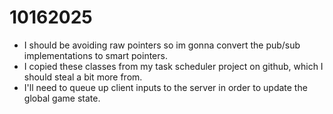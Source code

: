 # 10162025
- I should be avoiding raw pointers so im gonna convert the pub/sub implementations to smart pointers.
- I copied these classes from my task scheduler project on github, which I should steal a bit more from. 
- I'll need to queue up client inputs to the server in order to update the global game state. 
